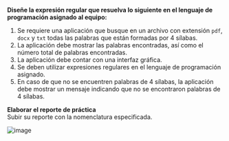 **Diseñe la expresión regular que resuelva lo siguiente en el lenguaje de programación asignado al equipo:**

1. Se requiere una aplicación que busque en un archivo con extensión `pdf`, `docx` y `txt` todas las palabras que están formadas por 4 sílabas.
2. La aplicación debe mostrar las palabras encontradas, así como el número total de palabras encontradas.
3. La aplicación debe contar con una interfaz gráfica.
4. Se deben utilizar expresiones regulares en el lenguaje de programación asignado.
5. En caso de que no se encuentren palabras de 4 sílabas, la aplicación debe mostrar un mensaje indicando que no se encontraron palabras de 4 sílabas.

**Elaborar el reporte de práctica**  
Subir su reporte con la nomenclatura especificada.

![image](https://github.com/user-attachments/assets/fc2d6e9c-415b-4df5-8192-46a06aade72b)
